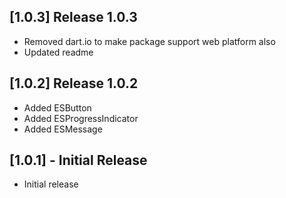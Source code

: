 ## [1.0.3] Release 1.0.3

* Removed dart.io to make package support web platform also 
* Updated readme 

## [1.0.2] Release 1.0.2
 
* Added ESButton
* Added ESProgressIndicator
* Added ESMessage

## [1.0.1] - Initial Release

* Initial release
